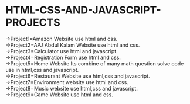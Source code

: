 # HTML-CSS-AND-JAVASCRIPT-PROJECTS
->Project1=Amazon Website use html and css.    
->Project2=APJ Abdul Kalam Website use html and css.    
->Project3=Calculator use html and javascript.     
->Project4=Registration Form use html and css.    
->Project5=Home Website Its combine of many math question solve code use in html,css and javascript.    
->Project6=Restaurant Website use html,css and javascript.   
->Project7=Environment website use html and css.  
->Project8=Music website use html,css and javascript.    
->Project9=Game Website use html and css.   
